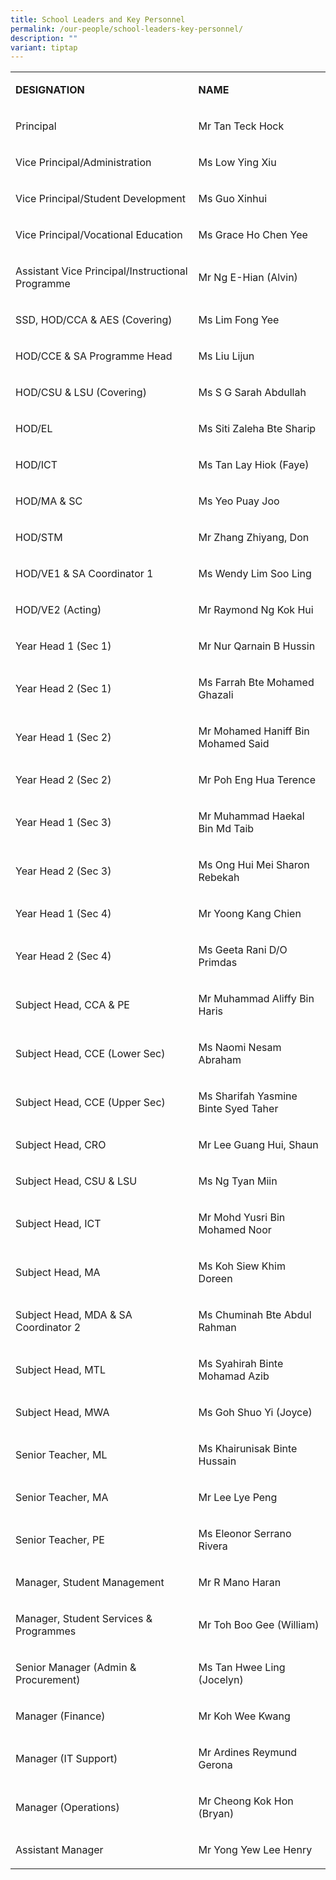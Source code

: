 ```yaml
---
title: School Leaders and Key Personnel
permalink: /our-people/school-leaders-key-personnel/
description: ""
variant: tiptap
---
```

<table style="minWidth: 50px">
<colgroup>
<col>
<col>
</colgroup>
<tbody>
<tr>
<td rowspan="1" colspan="1">
<p><strong>DESIGNATION</strong>
</p>
</td>
<td rowspan="1" colspan="1">
<p><strong>NAME</strong>
</p>
</td>
</tr>
<tr>
<td rowspan="1" colspan="1">
<p>Principal</p>
</td>
<td rowspan="1" colspan="1">
<p>Mr Tan Teck Hock</p>
</td>
</tr>
<tr>
<td rowspan="1" colspan="1">
<p>Vice Principal/Administration</p>
</td>
<td rowspan="1" colspan="1">
<p>Ms Low Ying Xiu</p>
</td>
</tr>
<tr>
<td rowspan="1" colspan="1">
<p>Vice Principal/Student Development</p>
</td>
<td rowspan="1" colspan="1">
<p>Ms Guo Xinhui</p>
</td>
</tr>
<tr>
<td rowspan="1" colspan="1">
<p>Vice Principal/Vocational Education</p>
</td>
<td rowspan="1" colspan="1">
<p>Ms Grace Ho Chen Yee</p>
</td>
</tr>
<tr>
<td rowspan="1" colspan="1">
<p>Assistant Vice Principal/Instructional Programme</p>
</td>
<td rowspan="1" colspan="1">
<p>Mr Ng E-Hian (Alvin)</p>
</td>
</tr>
<tr>
<td rowspan="1" colspan="1">
<p>SSD, HOD/CCA &amp; AES (Covering)</p>
</td>
<td rowspan="1" colspan="1">
<p>Ms Lim Fong Yee</p>
</td>
</tr>
<tr>
<td rowspan="1" colspan="1">
<p>HOD/CCE &amp; SA Programme Head</p>
</td>
<td rowspan="1" colspan="1">
<p>Ms Liu Lijun</p>
</td>
</tr>
<tr>
<td rowspan="1" colspan="1">
<p>HOD/CSU &amp; LSU (Covering)</p>
</td>
<td rowspan="1" colspan="1">
<p>Ms S G Sarah Abdullah</p>
</td>
</tr>
<tr>
<td rowspan="1" colspan="1">
<p>HOD/EL</p>
</td>
<td rowspan="1" colspan="1">
<p>Ms Siti Zaleha Bte Sharip</p>
</td>
</tr>
<tr>
<td rowspan="1" colspan="1">
<p>HOD/ICT</p>
</td>
<td rowspan="1" colspan="1">
<p>Ms Tan Lay Hiok (Faye)</p>
</td>
</tr>
<tr>
<td rowspan="1" colspan="1">
<p>HOD/MA &amp; SC</p>
</td>
<td rowspan="1" colspan="1">
<p>Ms Yeo Puay Joo</p>
</td>
</tr>
<tr>
<td rowspan="1" colspan="1">
<p>HOD/STM</p>
</td>
<td rowspan="1" colspan="1">
<p>Mr Zhang Zhiyang, Don</p>
</td>
</tr>
<tr>
<td rowspan="1" colspan="1">
<p>HOD/VE1 &amp; SA Coordinator 1</p>
</td>
<td rowspan="1" colspan="1">
<p>Ms Wendy Lim Soo Ling</p>
</td>
</tr>
<tr>
<td rowspan="1" colspan="1">
<p>HOD/VE2 (Acting)</p>
</td>
<td rowspan="1" colspan="1">
<p>Mr Raymond Ng Kok Hui</p>
</td>
</tr>
<tr>
<td rowspan="1" colspan="1">
<p>Year Head 1 (Sec 1)</p>
</td>
<td rowspan="1" colspan="1">
<p>Mr Nur Qarnain B Hussin</p>
</td>
</tr>
<tr>
<td rowspan="1" colspan="1">
<p>Year Head 2 (Sec 1)</p>
</td>
<td rowspan="1" colspan="1">
<p>Ms Farrah Bte Mohamed Ghazali</p>
</td>
</tr>
<tr>
<td rowspan="1" colspan="1">
<p>Year Head 1 (Sec 2)</p>
</td>
<td rowspan="1" colspan="1">
<p>Mr Mohamed Haniff Bin Mohamed Said</p>
</td>
</tr>
<tr>
<td rowspan="1" colspan="1">
<p>Year Head 2 (Sec 2)</p>
</td>
<td rowspan="1" colspan="1">
<p>Mr Poh Eng Hua Terence</p>
</td>
</tr>
<tr>
<td rowspan="1" colspan="1">
<p>Year Head 1 (Sec 3)</p>
</td>
<td rowspan="1" colspan="1">
<p>Mr Muhammad Haekal Bin Md Taib</p>
</td>
</tr>
<tr>
<td rowspan="1" colspan="1">
<p>Year Head 2 (Sec 3)</p>
</td>
<td rowspan="1" colspan="1">
<p>Ms Ong Hui Mei Sharon Rebekah</p>
</td>
</tr>
<tr>
<td rowspan="1" colspan="1">
<p>Year Head 1 (Sec 4)</p>
</td>
<td rowspan="1" colspan="1">
<p>Mr Yoong Kang Chien</p>
</td>
</tr>
<tr>
<td rowspan="1" colspan="1">
<p>Year Head 2 (Sec 4)</p>
</td>
<td rowspan="1" colspan="1">
<p>Ms Geeta Rani D/O Primdas</p>
</td>
</tr>
<tr>
<td rowspan="1" colspan="1">
<p>Subject Head, CCA &amp; PE</p>
</td>
<td rowspan="1" colspan="1">
<p>Mr Muhammad Aliffy Bin Haris</p>
</td>
</tr>
<tr>
<td rowspan="1" colspan="1">
<p>Subject Head, CCE (Lower Sec)</p>
</td>
<td rowspan="1" colspan="1">
<p>Ms Naomi Nesam Abraham</p>
</td>
</tr>
<tr>
<td rowspan="1" colspan="1">
<p>Subject Head, CCE (Upper Sec)</p>
</td>
<td rowspan="1" colspan="1">
<p>Ms Sharifah Yasmine Binte Syed Taher</p>
</td>
</tr>
<tr>
<td rowspan="1" colspan="1">
<p>Subject Head, CRO</p>
</td>
<td rowspan="1" colspan="1">
<p>Mr Lee Guang Hui, Shaun</p>
</td>
</tr>
<tr>
<td rowspan="1" colspan="1">
<p>Subject Head, CSU &amp; LSU</p>
</td>
<td rowspan="1" colspan="1">
<p>Ms Ng Tyan Miin</p>
</td>
</tr>
<tr>
<td rowspan="1" colspan="1">
<p>Subject Head, ICT</p>
</td>
<td rowspan="1" colspan="1">
<p>Mr Mohd Yusri Bin Mohamed Noor</p>
</td>
</tr>
<tr>
<td rowspan="1" colspan="1">
<p>Subject Head, MA</p>
</td>
<td rowspan="1" colspan="1">
<p>Ms Koh Siew Khim Doreen</p>
</td>
</tr>
<tr>
<td rowspan="1" colspan="1">
<p>Subject Head, MDA &amp; SA Coordinator 2</p>
</td>
<td rowspan="1" colspan="1">
<p>Ms Chuminah Bte Abdul Rahman</p>
</td>
</tr>
<tr>
<td rowspan="1" colspan="1">
<p>Subject Head, MTL</p>
</td>
<td rowspan="1" colspan="1">
<p>Ms Syahirah Binte Mohamad Azib</p>
</td>
</tr>
<tr>
<td rowspan="1" colspan="1">
<p>Subject Head, MWA</p>
</td>
<td rowspan="1" colspan="1">
<p>Ms Goh Shuo Yi (Joyce)</p>
</td>
</tr>
<tr>
<td rowspan="1" colspan="1">
<p>Senior Teacher, ML</p>
</td>
<td rowspan="1" colspan="1">
<p>Ms Khairunisak Binte Hussain</p>
</td>
</tr>
<tr>
<td rowspan="1" colspan="1">
<p>Senior Teacher, MA</p>
</td>
<td rowspan="1" colspan="1">
<p>Mr Lee Lye Peng</p>
</td>
</tr>
<tr>
<td rowspan="1" colspan="1">
<p>Senior Teacher, PE</p>
</td>
<td rowspan="1" colspan="1">
<p>Ms Eleonor Serrano Rivera</p>
</td>
</tr>
<tr>
<td rowspan="1" colspan="1">
<p>Manager, Student Management</p>
</td>
<td rowspan="1" colspan="1">
<p>Mr R Mano Haran</p>
</td>
</tr>
<tr>
<td rowspan="1" colspan="1">
<p>Manager, Student Services &amp; Programmes</p>
</td>
<td rowspan="1" colspan="1">
<p>Mr Toh Boo Gee (William)</p>
</td>
</tr>
<tr>
<td rowspan="1" colspan="1">
<p>Senior Manager (Admin &amp; Procurement)</p>
</td>
<td rowspan="1" colspan="1">
<p>Ms Tan Hwee Ling (Jocelyn)</p>
</td>
</tr>
<tr>
<td rowspan="1" colspan="1">
<p>Manager (Finance)</p>
</td>
<td rowspan="1" colspan="1">
<p>Mr Koh Wee Kwang</p>
</td>
</tr>
<tr>
<td rowspan="1" colspan="1">
<p>Manager (IT Support)</p>
</td>
<td rowspan="1" colspan="1">
<p>Mr Ardines Reymund Gerona</p>
</td>
</tr>
<tr>
<td rowspan="1" colspan="1">
<p>Manager (Operations)</p>
</td>
<td rowspan="1" colspan="1">
<p>Mr Cheong Kok Hon (Bryan)</p>
</td>
</tr>
<tr>
<td rowspan="1" colspan="1">
<p>Assistant Manager</p>
</td>
<td rowspan="1" colspan="1">
<p>Mr Yong Yew Lee Henry</p>
</td>
</tr>
</tbody>
</table>
<p></p>
